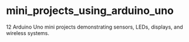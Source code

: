 # mini_projects_using_arduino_uno
12 Arduino Uno mini projects demonstrating sensors, LEDs, displays, and wireless systems.
